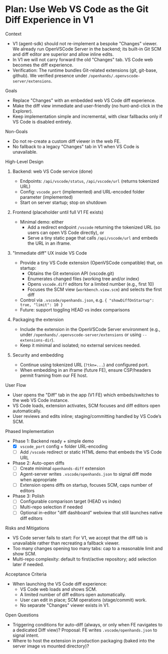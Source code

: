 # Plan: Use Web VS Code as the Git Diff Experience in V1

Context
- V1 (agent-sdk) should not re-implement a bespoke "Changes" viewer. We already run OpenVSCode Server in the backend; its built-in Git SCM and diff editor are superior and allow inline edits.
- In V1 we will not carry forward the old "Changes" tab. VS Code web becomes the diff experience.
- Verification: The runtime bundles Git-related extensions (git, git-base, github). We verified presence under `/openhands/.openvscode-server/extensions`.

Goals
- Replace "Changes" with an embedded web VS Code diff experience.
- Make the diff view immediate and user-friendly (no hunt-and-click in the Explorer).
- Keep implementation simple and incremental, with clear fallbacks only if VS Code is disabled entirely.

Non-Goals
- Do not re-create a custom diff viewer in the web FE.
- No fallback to a legacy "Changes" tab in V1 when VS Code is unavailable.

High-Level Design
1) Backend: web VS Code service (done)
   - Endpoints: `/api/vscode/status`, `/api/vscode/url` (returns tokenized URL)
   - Config: `vscode_port` (implemented) and URL-encoded folder parameter (implemented)
   - Start on server startup; stop on shutdown

2) Frontend (placeholder until full V1 FE exists)
   - Minimal demo: either
     - Add a redirect endpoint `/vscode` returning the tokenized URL (so users can open VS Code directly), or
     - Serve a tiny static page that calls `/api/vscode/url` and embeds the URL in an iframe.

3) "Immediate diff" UX inside VS Code
   - Provide a tiny VS Code extension (OpenVSCode compatible) that, on startup:
     - Obtains the Git extension API (vscode.git)
     - Enumerates changed files (working tree and/or index)
     - Opens `vscode.diff` editors for a limited number (e.g., first 10)
     - Focuses the SCM view (`workbench.view.scm`) and selects the first diff
   - Control via `.vscode/openhands.json`, e.g. `{ "showDiffOnStartup": true, "limit": 10 }`
   - Future: support toggling HEAD vs index comparisons

4) Packaging the extension
   - Include the extension in the OpenVSCode Server environment (e.g., under `/openhands/.openvscode-server/extensions` or using `--extensions-dir`).
   - Keep it minimal and isolated; no external services needed.

5) Security and embedding
   - Continue using tokenized URL (`?tkn=...`) and configured port.
   - When embedding in an iframe (future FE), ensure CSP/headers permit framing from our FE host.

User Flow
- User opens the "Diff" tab in the app (V1 FE) which embeds/switches to the web VS Code instance.
- VS Code loads, extension activates, SCM focuses and diff editors open automatically.
- User reviews and edits inline; staging/committing handled by VS Code’s SCM.

Phased Implementation
- Phase 1: Backend ready + simple demo
  - [x] `vscode_port` config + folder URL-encoding
  - [ ] Add `/vscode` redirect or static HTML demo that embeds the VS Code URL
- Phase 2: Auto-open diffs
  - [ ] Create minimal `openhands-diff` extension
  - [ ] Agent-server writes `.vscode/openhands.json` to signal diff mode when appropriate
  - [ ] Extension opens diffs on startup, focuses SCM, caps number of editors
- Phase 3: Polish
  - [ ] Configurable comparison target (HEAD vs index)
  - [ ] Multi-repo selection if needed
  - [ ] Optional in-editor "diff dashboard" webview that still launches native diff editors

Risks and Mitigations
- VS Code server fails to start: For V1, we accept that the diff tab is unavailable rather than recreating a fallback viewer.
- Too many changes opening too many tabs: cap to a reasonable limit and show SCM.
- Multi-repo complexity: default to first/active repository; add selection later if needed.

Acceptance Criteria
- When launching the VS Code diff experience:
  - VS Code web loads and shows SCM.
  - A limited number of diff editors open automatically.
  - User can edit in place; SCM operations (stage/commit) work.
  - No separate "Changes" viewer exists in V1.

Open Questions
- Triggering conditions for auto-diff (always, or only when FE navigates to a dedicated Diff view)? Proposal: FE writes `.vscode/openhands.json` to signal intent.
- Where to host the extension in production packaging (baked into the server image vs mounted directory)?
